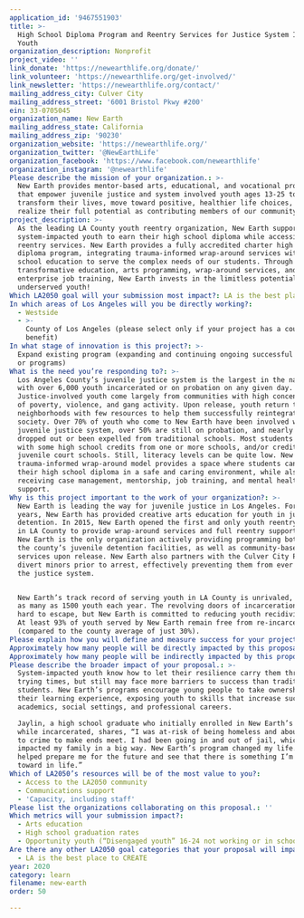 ```yaml
---
application_id: '9467551903'
title: >-
  High School Diploma Program and Reentry Services for Justice System Impacted
  Youth
organization_description: Nonprofit
project_video: ''
link_donate: 'https://newearthlife.org/donate/'
link_volunteer: 'https://newearthlife.org/get-involved/'
link_newsletter: 'https://newearthlife.org/contact/'
mailing_address_city: Culver City
mailing_address_street: '6001 Bristol Pkwy #200'
ein: 33-0705045
organization_name: New Earth
mailing_address_state: California
mailing_address_zip: '90230'
organization_website: 'https://newearthlife.org/'
organization_twitter: '@NewEarthLife'
organization_facebook: 'https://www.facebook.com/newearthlife'
organization_instagram: '@newearthlife'
Please describe the mission of your organization.: >-
  New Earth provides mentor-based arts, educational, and vocational programs
  that empower juvenile justice and system involved youth ages 13-25 to
  transform their lives, move toward positive, healthier life choices, and
  realize their full potential as contributing members of our community.
project_description: >-
  As the leading LA County youth reentry organization, New Earth supports
  system-impacted youth to earn their high school diploma while accessing
  reentry services. New Earth provides a fully accredited charter high school
  diploma program, integrating trauma-informed wrap-around services with high
  school education to serve the complex needs of our students. Through
  transformative education, arts programming, wrap-around services, and social
  enterprise job training, New Earth invests in the limitless potential of LA’s
  underserved youth!  
Which LA2050 goal will your submission most impact?: LA is the best place to LEARN
In which areas of Los Angeles will you be directly working?:
  - Westside
  - >-
    County of Los Angeles (please select only if your project has a countywide
    benefit)
In what stage of innovation is this project?: >-
  Expand existing program (expanding and continuing ongoing successful projects
  or programs)
What is the need you’re responding to?: >-
  Los Angeles County’s juvenile justice system is the largest in the nation,
  with over 6,000 youth incarcerated or on probation on any given day.
  Justice-involved youth come largely from communities with high concentrations
  of poverty, violence, and gang activity. Upon release, youth return to their
  neighborhoods with few resources to help them successfully reintegrate into
  society. Over 70% of youth who come to New Earth have been involved with the
  juvenile justice system, over 50% are still on probation, and nearly 75% have
  dropped out or been expelled from traditional schools. Most students arrive
  with some high school credits from one or more schools, and/or credits from
  juvenile court schools. Still, literacy levels can be quite low. New Earth’s
  trauma-informed wrap-around model provides a space where students can earn
  their high school diploma in a safe and caring environment, while also
  receiving case management, mentorship, job training, and mental health
  support. 
Why is this project important to the work of your organization?: >-
  New Earth is leading the way for juvenile justice in Los Angeles. For over 16
  years, New Earth has provided creative arts education for youth in juvenile
  detention. In 2015, New Earth opened the first and only youth reentry center
  in LA County to provide wrap-around services and full reentry support. Today,
  New Earth is the only organization actively providing programming both inside
  the county’s juvenile detention facilities, as well as community-based reentry
  services upon release. New Earth also partners with the Culver City PD to
  divert minors prior to arrest, effectively preventing them from ever entering
  the justice system.


  New Earth’s track record of serving youth in LA County is unrivaled, serving
  as many as 1500 youth each year. The revolving doors of incarceration can be
  hard to escape, but New Earth is committed to reducing youth recidivism rates.
  At least 93% of youth served by New Earth remain free from re-incarceration
  (compared to the county average of just 30%).
Please explain how you will define and measure success for your project.: "New Earth provides vital access to trauma-informed individualized educational programming for system-impacted (foster care, juvenile justice, and/or homeless) youth. New Earth’s program design allows for independent study and individualized education plans, in conjunction with necessary wrap-around reentry services to set youth on a path to succeed and thrive. \n\nSuccess of New Earth’s program is based upon the following metrics: \n*\tAt least 80 youth will participate in New Earth’s charter high school program during the grant period, accessing educational support + clinical case management and wrap-around reentry services \n*\tAt least 60 young people ages 13-18 will be diverted to New Earth’s after school diversion programs preventing them from EVER entering the juvenile justice system\n*\tAt least 125 incarcerated youth will participate in New Earth’s arts and education programming in juvenile detention\n*\t85%+ of seniors will graduate with their High School Diploma\n*\t95%+ of youth served will report that New Earth’s programs made a positive impact on their lives, evidenced by improved reading and writing skills and enhanced self-confidence and life skills\n*\t99%+ of youth who participate in New Earth’s post-release programs will successfully transition back into the community, as evidenced by obtaining a high school diploma or employment\n*\t93%+ of youth served will remain free from re-incarceration "
Approximately how many people will be directly impacted by this proposal?: '80'
Approximately how many people will be indirectly impacted by this proposal?: '300'
Please describe the broader impact of your proposal.: >-
  System-impacted youth know how to let their resilience carry them through
  trying times, but still may face more barriers to success than traditional
  students. New Earth’s programs encourage young people to take ownership of
  their learning experience, exposing youth to skills that increase success in
  academics, social settings, and professional careers. 

  Jaylin, a high school graduate who initially enrolled in New Earth’s programs
  while incarcerated, shares, “I was at-risk of being homeless and about to turn
  to crime to make ends meet. I had been going in and out of jail, which
  impacted my family in a big way. New Earth’s program changed my life. It
  helped prepare me for the future and see that there is something I’m working
  toward in life.”
Which of LA2050’s resources will be of the most value to you?:
  - Access to the LA2050 community
  - Communications support
  - 'Capacity, including staff'
Please list the organizations collaborating on this proposal.: ''
Which metrics will your submission impact?:
  - Arts education
  - High school graduation rates
  - Opportunity youth (“Disengaged youth” 16-24 not working or in school)
Are there any other LA2050 goal categories that your proposal will impact?:
  - LA is the best place to CREATE
year: 2020
category: learn
filename: new-earth
order: 50

---
```

